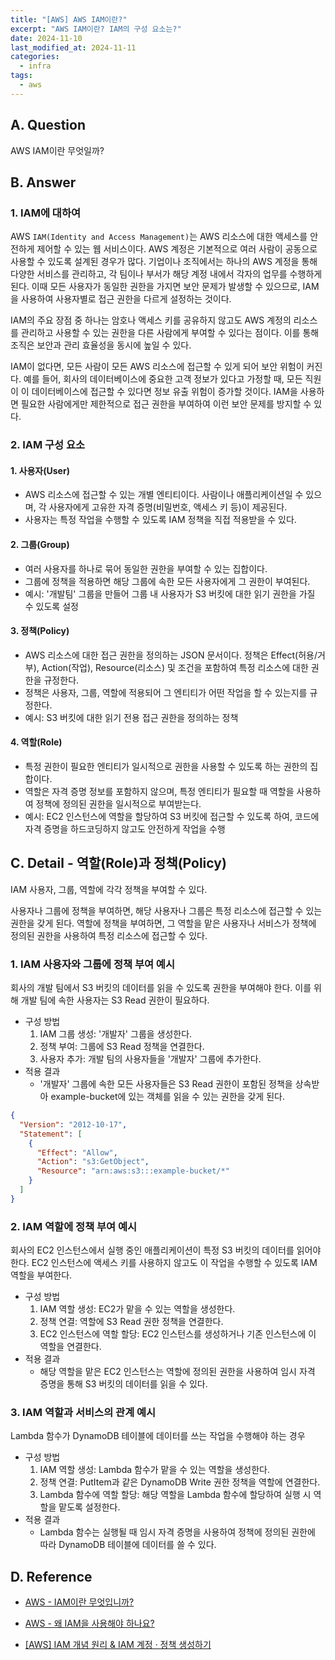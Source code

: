 ```yaml
---
title: "[AWS] AWS IAM이란?"
excerpt: "AWS IAM이란? IAM의 구성 요소는?"
date: 2024-11-10
last_modified_at: 2024-11-11
categories:
  - infra
tags:
  - aws
---
```


## A. Question

AWS IAM이란 무엇일까?

## B. Answer

### 1. IAM에 대하여

AWS `IAM(Identity and Access Management)`는 AWS 리소스에 대한 액세스를 안전하게 제어할 수 있는 웹 서비스이다. AWS 계정은 기본적으로 여러 사람이 공동으로 사용할 수 있도록 설계된 경우가 많다. 기업이나 조직에서는 하나의 AWS 계정을 통해 다양한 서비스를 관리하고, 각 팀이나 부서가 해당 계정 내에서 각자의 업무를 수행하게 된다. 이때 모든 사용자가 동일한 권한을 가지면 보안 문제가 발생할 수 있으므로, IAM을 사용하여 사용자별로 접근 권한을 다르게 설정하는 것이다. 

IAM의 주요 장점 중 하나는 암호나 액세스 키를 공유하지 않고도 AWS 계정의 리소스를 관리하고 사용할 수 있는 권한을 다른 사람에게 부여할 수 있다는 점이다. 이를 통해 조직은 보안과 관리 효율성을 동시에 높일 수 있다.

IAM이 없다면, 모든 사람이 모든 AWS 리소스에 접근할 수 있게 되어 보안 위험이 커진다. 예를 들어, 회사의 데이터베이스에 중요한 고객 정보가 있다고 가정할 때, 모든 직원이 이 데이터베이스에 접근할 수 있다면 정보 유출 위험이 증가할 것이다. IAM을 사용하면 필요한 사람에게만 제한적으로 접근 권한을 부여하여 이런 보안 문제를 방지할 수 있다.

### 2. IAM 구성 요소

#### 1. 사용자(User)

* AWS 리소스에 접근할 수 있는 개별 엔티티이다. 사람이나 애플리케이션일 수 있으며, 각 사용자에게 고유한 자격 증명(비밀번호, 액세스 키 등)이 제공된다.
* 사용자는 특정 작업을 수행할 수 있도록 IAM 정책을 직접 적용받을 수 있다.

#### 2. 그룹(Group)

* 여러 사용자를 하나로 묶어 동일한 권한을 부여할 수 있는 집합이다.
* 그룹에 정책을 적용하면 해당 그룹에 속한 모든 사용자에게 그 권한이 부여된다.
* 예시: '개발팀' 그룹을 만들어 그룹 내 사용자가 S3 버킷에 대한 읽기 권한을 가질 수 있도록 설정

#### 3. 정책(Policy)

* AWS 리소스에 대한 접근 권한을 정의하는 JSON 문서이다. 정책은 Effect(허용/거부), Action(작업), Resource(리소스) 및 조건을 포함하여 특정 리소스에 대한 권한을 규정한다.
* 정책은 사용자, 그룹, 역할에 적용되어 그 엔티티가 어떤 작업을 할 수 있는지를 규정한다.
* 예시: S3 버킷에 대한 읽기 전용 접근 권한을 정의하는 정책

#### 4. 역할(Role)

* 특정 권한이 필요한 엔티티가 일시적으로 권한을 사용할 수 있도록 하는 권한의 집합이다.
* 역할은 자격 증명 정보를 포함하지 않으며, 특정 엔티티가 필요할 때 역할을 사용하여 정책에 정의된 권한을 일시적으로 부여받는다.
* 예시: EC2 인스턴스에 역할을 할당하여 S3 버킷에 접근할 수 있도록 하여, 코드에 자격 증명을 하드코딩하지 않고도 안전하게 작업을 수행

## C. Detail - 역할(Role)과 정책(Policy)

IAM 사용자, 그룹, 역할에 각각 정책을 부여할 수 있다.

사용자나 그룹에 정책을 부여하면, 해당 사용자나 그룹은 특정 리소스에 접근할 수 있는 권한을 갖게 된다. 역할에 정책을 부여하면, 그 역할을 맡은 사용자나 서비스가 정책에 정의된 권한을 사용하여 특정 리소스에 접근할 수 있다.

### 1. IAM 사용자와 그룹에 정책 부여 예시

회사의 개발 팀에서 S3 버킷의 데이터를 읽을 수 있도록 권한을 부여해야 한다. 이를 위해 개발 팀에 속한 사용자는 S3 Read 권한이 필요하다.

* 구성 방법
  1. IAM 그룹 생성: '개발자' 그룹을 생성한다.
  2. 정책 부여: 그룹에 S3 Read 정책을 연결한다.
  3. 사용자 추가: 개발 팀의 사용자들을 '개발자' 그룹에 추가한다.
* 적용 결과
  * '개발자' 그룹에 속한 모든 사용자들은 S3 Read 권한이 포함된 정책을 상속받아 example-bucket에 있는 객체를 읽을 수 있는 권한을 갖게 된다.

```json
{
  "Version": "2012-10-17",
  "Statement": [
    {
      "Effect": "Allow",
      "Action": "s3:GetObject",
      "Resource": "arn:aws:s3:::example-bucket/*"
    }
  ]
}
```

### 2. IAM 역할에 정책 부여 예시

회사의 EC2 인스턴스에서 실행 중인 애플리케이션이 특정 S3 버킷의 데이터를 읽어야 한다. EC2 인스턴스에 액세스 키를 사용하지 않고도 이 작업을 수행할 수 있도록 IAM 역할을 부여한다.

* 구성 방법
  1. IAM 역할 생성: EC2가 맡을 수 있는 역할을 생성한다.
  2. 정책 연결: 역할에 S3 Read 권한 정책을 연결한다.
  3. EC2 인스턴스에 역할 할당: EC2 인스턴스를 생성하거나 기존 인스턴스에 이 역할을 연결한다.
* 적용 결과
  * 해당 역할을 맡은 EC2 인스턴스는 역할에 정의된 권한을 사용하여 임시 자격 증명을 통해 S3 버킷의 데이터를 읽을 수 있다.

### 3. IAM 역할과 서비스의 관계 예시

Lambda 함수가 DynamoDB 테이블에 데이터를 쓰는 작업을 수행해야 하는 경우

* 구성 방법
  1. IAM 역할 생성: Lambda 함수가 맡을 수 있는 역할을 생성한다.
  2. 정책 연결: PutItem과 같은 DynamoDB Write 권한 정책을 역할에 연결한다.
  3. Lambda 함수에 역할 할당: 해당 역할을 Lambda 함수에 할당하여 실행 시 역할을 맡도록 설정한다.
* 적용 결과
  * Lambda 함수는 실행될 때 임시 자격 증명을 사용하여 정책에 정의된 권한에 따라 DynamoDB 테이블에 데이터를 쓸 수 있다.


## D. Reference

* [AWS - IAM이란 무엇입니까?](https://docs.aws.amazon.com/ko_kr/IAM/latest/UserGuide/introduction.html)

* [AWS - 왜 IAM을 사용해야 하나요?](https://docs.aws.amazon.com/ko_kr/IAM/latest/UserGuide/intro-iam-features.html)

* [[AWS] IAM 개념 원리 & IAM 계정 · 정책 생성하기](https://inpa.tistory.com/entry/AWS-%F0%9F%93%9A-IAM-%EA%B0%9C%EB%85%90-%EC%9B%90%EB%A6%ACuser-group-policy-role-IAM-%EA%B3%84%EC%A0%95-%EC%A0%95%EC%B1%85-%EC%83%9D%EC%84%B1)
